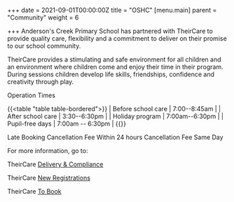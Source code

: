 +++
date = 2021-09-01T00:00:00Z
title = "OSHC"
[menu.main]
parent = "Community"
weight = 6

+++
Anderson's Creek Primary School has partnered with TheirCare to provide quality care, flexibility and a commitment to deliver on their promise to our school community.

TheirCare provides a stimulating and safe environment for all children and an environment where children come and enjoy their time in their program. During sessions children develop life skills, friendships, confidence and creativity through play.

 Operation Times

{{<table "table table-bordered">}}
| Before school care | 7:00--8:45am |
| After school care | 3:30--6:30pm |
| Holiday program | 7:00am--6:30pm |
| Pupil-free days | 7:00am -- 6:30pm |
{{</table>}}

Late Booking
Cancellation Fee	 Within 24 hours
Cancellation Fee	 Same Day

For more information, go to:

TheirCare [Delivery & Compliance](https://theircare.com.au/how-we-deliver/delivery-and-compliance/)

TheirCare [New Registrations](https://theircare.com.au/registration/)

TheirCare [To Book](https://theircare.fullybookedccms.com.au/family/login;jsessionid=69564DA768B3A15BF54C5912B6FA4ED3)
